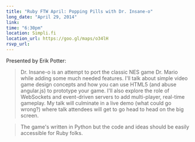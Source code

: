 ```yaml
---
title: "Ruby FTW April: Popping Pills with Dr. Insane-o"
long_date: "April 29, 2014"
link:
time: "6:30pm"
location: Simpli.fi
location_url: https://goo.gl/maps/o34lH
rsvp_url:
---
```


Presented by Erik Potter:

>Dr. Insane-o is an attempt to port the classic NES game Dr. Mario while adding some much needed features. I'll talk about simple video game design concepts and how you can use HTML5 (and abuse angular.js) to prototype your game. I'll also explore the role of WebSockets and event-driven servers to add multi-player, real-time gameplay. My talk will culminate in a live demo (what could go wrong?) where talk attendees will get to go head to head on the big screen.

>The game's written in Python but the code and ideas should be easily accessible for Ruby folks.
